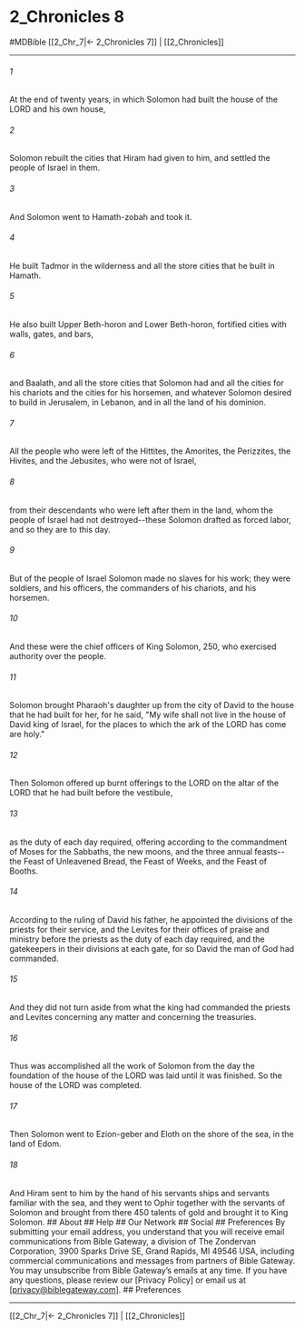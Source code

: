 # 2_Chronicles 8
#MDBible
[[2_Chr_7|← 2_Chronicles 7]] | [[2_Chronicles]]

***


###### 1 
At the end of twenty years, in which Solomon had built the house of the LORD and his own house, 

###### 2 
Solomon rebuilt the cities that Hiram had given to him, and settled the people of Israel in them. 

###### 3 
And Solomon went to Hamath-zobah and took it. 

###### 4 
He built Tadmor in the wilderness and all the store cities that he built in Hamath. 

###### 5 
He also built Upper Beth-horon and Lower Beth-horon, fortified cities with walls, gates, and bars, 

###### 6 
and Baalath, and all the store cities that Solomon had and all the cities for his chariots and the cities for his horsemen, and whatever Solomon desired to build in Jerusalem, in Lebanon, and in all the land of his dominion. 

###### 7 
All the people who were left of the Hittites, the Amorites, the Perizzites, the Hivites, and the Jebusites, who were not of Israel, 

###### 8 
from their descendants who were left after them in the land, whom the people of Israel had not destroyed--these Solomon drafted as forced labor, and so they are to this day. 

###### 9 
But of the people of Israel Solomon made no slaves for his work; they were soldiers, and his officers, the commanders of his chariots, and his horsemen. 

###### 10 
And these were the chief officers of King Solomon, 250, who exercised authority over the people. 

###### 11 
Solomon brought Pharaoh's daughter up from the city of David to the house that he had built for her, for he said, "My wife shall not live in the house of David king of Israel, for the places to which the ark of the LORD has come are holy." 

###### 12 
Then Solomon offered up burnt offerings to the LORD on the altar of the LORD that he had built before the vestibule, 

###### 13 
as the duty of each day required, offering according to the commandment of Moses for the Sabbaths, the new moons, and the three annual feasts--the Feast of Unleavened Bread, the Feast of Weeks, and the Feast of Booths. 

###### 14 
According to the ruling of David his father, he appointed the divisions of the priests for their service, and the Levites for their offices of praise and ministry before the priests as the duty of each day required, and the gatekeepers in their divisions at each gate, for so David the man of God had commanded. 

###### 15 
And they did not turn aside from what the king had commanded the priests and Levites concerning any matter and concerning the treasuries. 

###### 16 
Thus was accomplished all the work of Solomon from the day the foundation of the house of the LORD was laid until it was finished. So the house of the LORD was completed. 

###### 17 
Then Solomon went to Ezion-geber and Eloth on the shore of the sea, in the land of Edom. 

###### 18 
And Hiram sent to him by the hand of his servants ships and servants familiar with the sea, and they went to Ophir together with the servants of Solomon and brought from there 450 talents of gold and brought it to King Solomon. ## About ## Help ## Our Network ## Social ## Preferences By submitting your email address, you understand that you will receive email communications from Bible Gateway, a division of The Zondervan Corporation, 3900 Sparks Drive SE, Grand Rapids, MI 49546 USA, including commercial communications and messages from partners of Bible Gateway. You may unsubscribe from Bible Gateway&rsquo;s emails at any time. If you have any questions, please review our [Privacy Policy] or email us at [privacy@biblegateway.com]. ## Preferences

***

[[2_Chr_7|← 2_Chronicles 7]] | [[2_Chronicles]]
